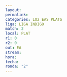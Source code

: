 ```yaml
---
layout: 
permalink: 
categories: LO2 EAS PLATS
liga: LIGA INDIGO
match: 2
local: PLAT
r1: 0
r2: 0
out: EA
stream: 
hora: 
fecha: 
ronda: "2"
---
```

